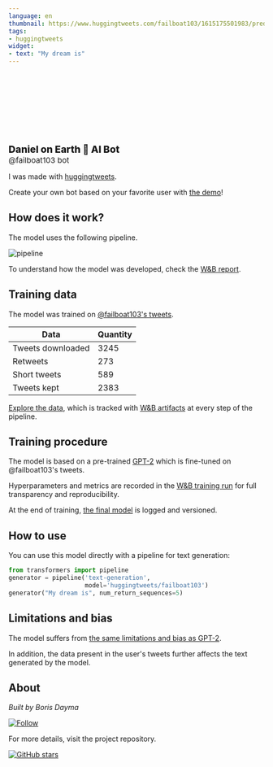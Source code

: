 ```yaml
---
language: en
thumbnail: https://www.huggingtweets.com/failboat103/1615175501983/predictions.png
tags:
- huggingtweets
widget:
- text: "My dream is"
---
```


<div>
<div style="width: 132px; height:132px; border-radius: 50%; background-size: cover; background-image: url('https://pbs.twimg.com/profile_images/1326257325250932737/dc_DqeXe_400x400.jpg')">
</div>
<div style="margin-top: 8px; font-size: 19px; font-weight: 800">Daniel on Earth 🤖 AI Bot </div>
<div style="font-size: 15px">@failboat103 bot</div>
</div>

I was made with [huggingtweets](https://github.com/borisdayma/huggingtweets).

Create your own bot based on your favorite user with [the demo](https://colab.research.google.com/github/borisdayma/huggingtweets/blob/master/huggingtweets-demo.ipynb)!

## How does it work?

The model uses the following pipeline.

![pipeline](https://github.com/borisdayma/huggingtweets/blob/master/img/pipeline.png?raw=true)

To understand how the model was developed, check the [W&B report](https://app.wandb.ai/wandb/huggingtweets/reports/HuggingTweets-Train-a-model-to-generate-tweets--VmlldzoxMTY5MjI).

## Training data

The model was trained on [@failboat103's tweets](https://twitter.com/failboat103).

| Data | Quantity |
| --- | --- |
| Tweets downloaded | 3245 |
| Retweets | 273 |
| Short tweets | 589 |
| Tweets kept | 2383 |

[Explore the data](https://wandb.ai/wandb/huggingtweets/runs/1lwsze29/artifacts), which is tracked with [W&B artifacts](https://docs.wandb.com/artifacts) at every step of the pipeline.

## Training procedure

The model is based on a pre-trained [GPT-2](https://huggingface.co/gpt2) which is fine-tuned on @failboat103's tweets.

Hyperparameters and metrics are recorded in the [W&B training run](https://wandb.ai/wandb/huggingtweets/runs/1y7f99jd) for full transparency and reproducibility.

At the end of training, [the final model](https://wandb.ai/wandb/huggingtweets/runs/1y7f99jd/artifacts) is logged and versioned.

## How to use

You can use this model directly with a pipeline for text generation:

```python
from transformers import pipeline
generator = pipeline('text-generation',
                     model='huggingtweets/failboat103')
generator("My dream is", num_return_sequences=5)
```

## Limitations and bias

The model suffers from [the same limitations and bias as GPT-2](https://huggingface.co/gpt2#limitations-and-bias).

In addition, the data present in the user's tweets further affects the text generated by the model.

## About

*Built by Boris Dayma*

[![Follow](https://img.shields.io/twitter/follow/borisdayma?style=social)](https://twitter.com/intent/follow?screen_name=borisdayma)

For more details, visit the project repository.

[![GitHub stars](https://img.shields.io/github/stars/borisdayma/huggingtweets?style=social)](https://github.com/borisdayma/huggingtweets)

